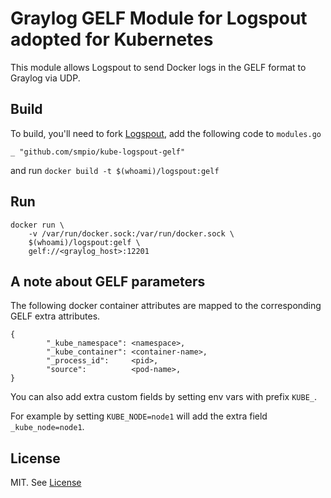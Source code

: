# Graylog GELF Module for Logspout adopted for Kubernetes

This module allows Logspout to send Docker logs in the GELF format to Graylog via UDP.

## Build
To build, you'll need to fork [Logspout](https://github.com/gliderlabs/logspout), add the following code to `modules.go` 

```
_ "github.com/smpio/kube-logspout-gelf"
```
and run `docker build -t $(whoami)/logspout:gelf`

## Run

```
docker run \
    -v /var/run/docker.sock:/var/run/docker.sock \
    $(whoami)/logspout:gelf \
    gelf://<graylog_host>:12201

```

## A note about GELF parameters
The following docker container attributes are mapped to the corresponding GELF extra attributes.

```
{
        "_kube_namespace": <namespace>,
        "_kube_container": <container-name>,
        "_process_id":     <pid>,
        "source":          <pod-name>,
}
```

You can also add extra custom fields by setting env vars with prefix `KUBE_`.

For example by setting `KUBE_NODE=node1` will add the extra field `_kube_node=node1`.



## License
MIT. See [License](LICENSE)
